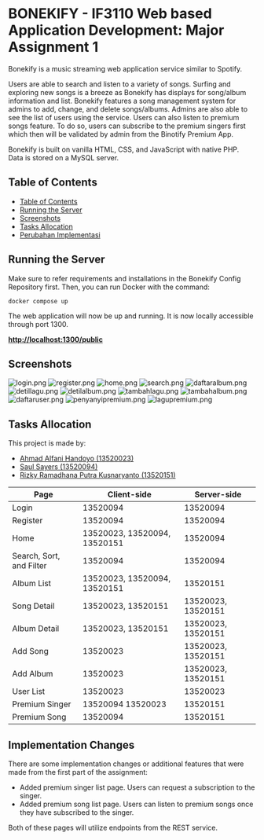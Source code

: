 # BONEKIFY - IF3110 Web based Application Development: Major Assignment 1

Bonekify is a music streaming web application service similar to Spotify.

Users are able to search and listen to a variety of songs. Surfing and exploring new songs is a breeze as Bonekify has displays for song/album information and list. Bonekify features a song management system for admins to add, change, and delete songs/albums. Admins are also able to see the list of users using the service. Users can also listen to premium songs feature. To do so, users can subscribe to the premium singers first which then will be validated by admin from the Binotify Premium App.

Bonekify is built on vanilla HTML, CSS, and JavaScript with native PHP. Data is stored on a MySQL server.

## Table of Contents
  - [Table of Contents](#table-of-contents)
  - [Running the Server](#running-the-server)
  - [Screenshots](#screenshots)
  - [Tasks Allocation](#tasks-allocation)
  - [Perubahan Implementasi](#perubahan-implementasi)

## Running the Server
Make sure to refer requirements and installations in the Bonekify Config Repository first.
Then, you can run Docker with the command:
```
docker compose up
```

The web application will now be up and running. It is now locally accessible through port 1300.

<b><a href="http://localhost:1300/public">http://localhost:1300/public</a></b>

## Screenshots
![login.png](./public/img/screenshots/login.png)
![register.png](./public/img/screenshots/register.png)
![home.png](./public/img/screenshots/home.png)
![search.png](./public/img/screenshots/search.png)
![daftaralbum.png](./public/img/screenshots/daftaralbum.png)
![detillagu.png](./public/img/screenshots/detillagu.png)
![detilalbum.png](./public/img/screenshots/detilalbum.png)
![tambahlagu.png](./public/img/screenshots/tambahlagu.png)
![tambahalbum.png](./public/img/screenshots/tambahalbum.png)
![daftaruser.png](./public/img/screenshots/daftaruser.png)
![penyanyipremium.png](./public/img/screenshots/penyanyipremium.png)
![lagupremium.png](./public/img/screenshots/lagupremium.png)

## Tasks Allocation
This project is made by:
- <a href="https://www.linkedin.com/in/ahmad-alfani-handoyo/"> Ahmad Alfani Handoyo (13520023)</a>
- <a href="https://www.linkedin.com/in/saulsayers/?originalSubdomain=id">Saul Sayers (13520094)</a>
- <a href="https://www.linkedin.com/in/rizky-ramadhana-putra-kusnaryanto-6037a51aa/">Rizky Ramadhana Putra Kusnaryanto (13520151)</a>

Page | Client-side | Server-side 
--- | --- | ---
Login | 13520094 | 13520094
Register | 13520094 |  13520094
Home | 13520023, 13520094, 13520151| 13520094
Search, Sort, and Filter | 13520094 |  13520094
Album List | 13520023, 13520094, 13520151 |  13520151
Song Detail | 13520023, 13520151 |  13520023, 13520151
Album Detail | 13520023, 13520151 |  13520023, 13520151
Add Song | 13520023 | 13520023, 13520151
Add Album | 13520023 |  13520023, 13520151
User List | 13520023 | 13520023  
Premium Singer | 13520094 13520023 | 13520151
Premium Song | 13520094 | 13520151

## Implementation Changes
There are some implementation changes or additional features that were made from the first part of the assignment:

- Added premium singer list page. Users can request a subscription to the singer.
- Added premium song list page. Users can listen to premium songs once they have subscribed to the singer.

Both of these pages will utilize endpoints from the REST service.
